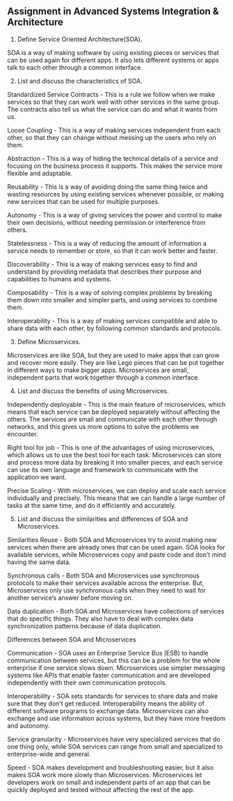 ## Assignment in Advanced Systems Integration & Architecture
1. Define Service Oriented Architecture(SOA).

SOA is a way of making software by using existing pieces or services that can be used again for different apps. It also lets different systems or apps talk to each other through a common interface.

2. List and discuss the characteristics of SOA.

Standardized Service Contracts - This is a rule we follow when we make services so that they can work well with other services in the same group. The contracts also tell us what the service can do and what it wants from us.

Loose Coupling - This is a way of making services independent from each other, so that they can change without messing up the users who rely on them.

Abstraction - This is a way of hiding the technical details of a service and focusing on the business process it supports. This makes the service more flexible and adaptable.

Reusability - This is a way of avoiding doing the same thing twice and wasting resources by using existing services whenever possible, or making new services that can be used for multiple purposes.

Autonomy - This is a way of giving services the power and control to make their own decisions, without needing permission or interference from others.

Statelessness - This is a way of reducing the amount of information a service needs to remember or store, so that it can work better and faster.

Discoverability - This is a way of making services easy to find and understand by providing metadata that describes their purpose and capabilities to humans and systems.

Composability - This is a way of solving complex problems by breaking them down into smaller and simpler parts, and using services to combine them.

Interoperability - This is a way of making services compatible and able to share data with each other, by following common standards and protocols.

3. Define Microservices.

Microservices are like SOA, but they are used to make apps that can grow and recover more easily. They are like Lego pieces that can be put together in different ways to make bigger apps. Microservices are small, independent parts that work together through a common interface.

4. List and discuss the benefits of using Microservices.

Independently deployable - This is the main feature of microservices, which means that each service can be deployed separately without affecting the others. The services are small and communicate with each other through networks, and this gives us more options to solve the problems we encounter.

Right tool for job - This is one of the advantages of using microservices, which allows us to use the best tool for each task. Microservices can store and process more data by breaking it into smaller pieces, and each service can use its own language and framework to communicate with the application we want.

Precise Scaling - With microservices, we can deploy and scale each service individually and precisely. This means that we can handle a large number of tasks at the same time, and do it efficiently and accurately.

5. List and discuss the similarities and differences of SOA and Microservices.

Similarities Reuse - Both SOA and Microservices try to avoid making new services when there are already ones that can be used again. SOA looks for available services, while Microservices copy and paste code and don’t mind having the same data.

Synchronous calls - Both SOA and Microservices use synchronous protocols to make their services available across the enterprise. But, Microservices only use synchronous calls when they need to wait for another service’s answer before moving on.

Data duplication - Both SOA and Microservices have collections of services that do specific things. They also have to deal with complex data synchronization patterns because of data duplication.

Differences between SOA and Microservices

Communication - SOA uses an Enterprise Service Bus (ESB) to handle communication between services, but this can be a problem for the whole enterprise if one service slows down. Microservices use simpler messaging systems like APIs that enable faster communication and are developed independently with their own communication protocols.

Interoperability - SOA sets standards for services to share data and make sure that they don’t get reduced. Interoperability means the ability of different software programs to exchange data. Microservices can also exchange and use information across systems, but they have more freedom and autonomy.

Service granularity - Microservices have very specialized services that do one thing only, while SOA services can range from small and specialized to enterprise-wide and general.

Speed - SOA makes development and troubleshooting easier, but it also makes SOA work more slowly than Microservices. Microservices let developers work on small and independent parts of an app that can be quickly deployed and tested without affecting the rest of the app.

